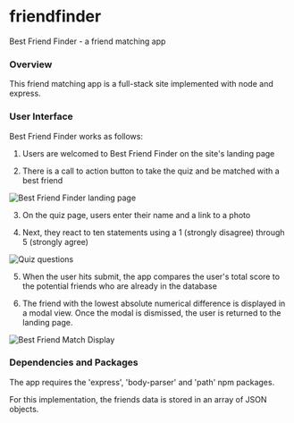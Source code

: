 # friendfinder
Best Friend Finder - a friend matching app


### Overview

This friend matching app is a full-stack site implemented with node and express.


### User Interface


Best Friend Finder works as follows:

1. Users are welcomed to Best Friend Finder on the site's landing page

2. There is a call to action button to take the quiz and be matched with a best friend

![Best Friend Finder landing page](http://fios.com/kim/filename.png "Landing Page")

3. On the quiz page, users enter their name and a link to a photo 

4. Next, they react to ten statements using a 1 (strongly disagree) through 5 (strongly agree)

![Quiz questions](http://fios.com/kim/filename.png "Quiz question interface")

5. When the user hits submit, the app compares the user's total score to the potential friends who are already in the database 

6. The friend with the lowest absolute numerical difference is displayed in a modal view. Once the modal is dismissed, the user is returned to the landing page.

![Best Friend Match Display](http://fios.com/kim/filename.png "Display closest match")


### Dependencies and Packages

The app requires the 'express', 'body-parser' and 'path' npm packages.

For this implementation, the friends data is stored in an array of JSON objects.